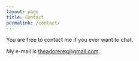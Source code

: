 ```yaml
---
layout: page
title: Contact
permalink: /contact/
---
```


You are free to contact me if you ever want to chat.

My e-mail is theadorerex@gmail.com.
